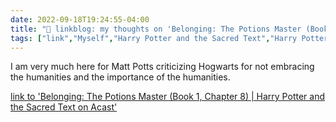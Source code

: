```yaml
---
date: 2022-09-18T19:24:55-04:00
title: "🔗 linkblog: my thoughts on 'Belonging: The Potions Master (Book 1, Chapter 8) | Harry Potter and the Sacred Text on Acast'"
tags: ["link","Myself","Harry Potter and the Sacred Text","Harry Potter","Hogwarts","humanities","humanities education"]
---
```

I am very much here for Matt Potts criticizing Hogwarts for not embracing the humanities and the importance of the humanities.
 

[link to 'Belonging: The Potions Master (Book 1, Chapter 8) | Harry Potter and the Sacred Text on Acast'](https://play.acast.com/s/harrypottersacredtext/belonging-thepotionsmaster-book1-chapter8-)
